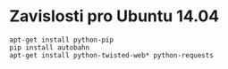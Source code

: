 Zavislosti pro Ubuntu 14.04
===========================

```
apt-get install python-pip
pip install autobahn
apt-get install python-twisted-web* python-requests 
```
